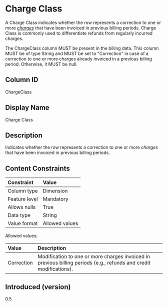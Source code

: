 # Charge Class

A Charge Class indicates whether the row represents a correction to one or more [*charges*](#glossary:charge) that have been invoiced in previous billing periods. Charge Class is commonly used to differentiate refunds from regularly incurred charges.

The ChargeClass column MUST be present in the billing data. This column MUST be of type String and MUST be set to "Correction" in case of a correction to one or more charges already invoiced in a previous billing period. Otherwise, it MUST be null.


## Column ID

ChargeClass

## Display Name

Charge Class

## Description

Indicates whether the row represents a correction to one or more *charges* that have been invoiced in previous billing periods.

## Content Constraints

| Constraint      | Value          |
| :-------------- | :------------- |
| Column type     | Dimension      |
| Feature level   | Mandatory      |
| Allows nulls    | True           |
| Data type       | String         |
| Value format    | Allowed values |

Allowed values:

| Value      | Description                          |
| :--------- | :------------------------------------|
| Correction | Modification to one or more charges invoiced in previous billing periods (e.g., refunds and credit modifications). |

## Introduced (version)

0.5
